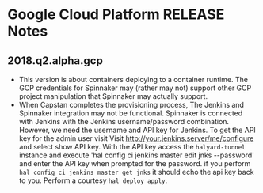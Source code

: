 # Google Cloud Platform RELEASE Notes



## 2018.q2.alpha.gcp

- This version is about containers deploying to a container runtime. The GCP credentials for Spinnaker may (rather may not) support other GCP project manipulation that Spinnaker may actually support.
- When Capstan completes the provisioning process, The Jenkins and Spinnaker integration may not be functional. Spinnaker is connected with Jenkins with the Jenkins username/password combination. However, we need the username and API key for Jenkins. To get the API key for the admin user visit Visit http://your.jenkins.server/me/configure and select show API key. With the API key access the `halyard-tunnel` instance and execute 'hal config ci jenkins master edit jnks --password' and enter the API key when prompted for the password. if you perform `hal config ci jenkins master get jnks` it should echo the api key back to you. Perform a courtesy `hal deploy apply`. 
